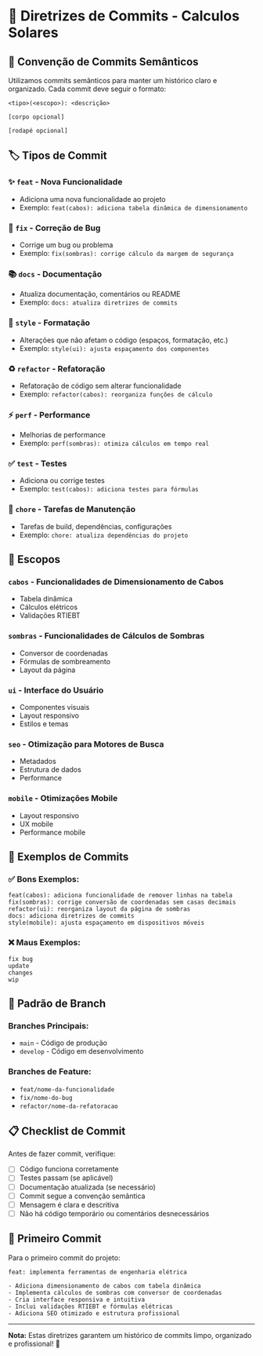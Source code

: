 # 📝 Diretrizes de Commits - Calculos Solares

## 🎯 Convenção de Commits Semânticos

Utilizamos commits semânticos para manter um histórico claro e organizado. Cada commit deve seguir o formato:

```
<tipo>(<escopo>): <descrição>

[corpo opcional]

[rodapé opcional]
```

## 🏷️ Tipos de Commit

### ✨ `feat` - Nova Funcionalidade
- Adiciona uma nova funcionalidade ao projeto
- Exemplo: `feat(cabos): adiciona tabela dinâmica de dimensionamento`

### 🐛 `fix` - Correção de Bug
- Corrige um bug ou problema
- Exemplo: `fix(sombras): corrige cálculo da margem de segurança`

### 📚 `docs` - Documentação
- Atualiza documentação, comentários ou README
- Exemplo: `docs: atualiza diretrizes de commits`

### 🎨 `style` - Formatação
- Alterações que não afetam o código (espaços, formatação, etc.)
- Exemplo: `style(ui): ajusta espaçamento dos componentes`

### ♻️ `refactor` - Refatoração
- Refatoração de código sem alterar funcionalidade
- Exemplo: `refactor(cabos): reorganiza funções de cálculo`

### ⚡ `perf` - Performance
- Melhorias de performance
- Exemplo: `perf(sombras): otimiza cálculos em tempo real`

### ✅ `test` - Testes
- Adiciona ou corrige testes
- Exemplo: `test(cabos): adiciona testes para fórmulas`

### 🔧 `chore` - Tarefas de Manutenção
- Tarefas de build, dependências, configurações
- Exemplo: `chore: atualiza dependências do projeto`

## 🎯 Escopos

### `cabos` - Funcionalidades de Dimensionamento de Cabos
- Tabela dinâmica
- Cálculos elétricos
- Validações RTIEBT

### `sombras` - Funcionalidades de Cálculos de Sombras
- Conversor de coordenadas
- Fórmulas de sombreamento
- Layout da página

### `ui` - Interface do Usuário
- Componentes visuais
- Layout responsivo
- Estilos e temas

### `seo` - Otimização para Motores de Busca
- Metadados
- Estrutura de dados
- Performance

### `mobile` - Otimizações Mobile
- Layout responsivo
- UX mobile
- Performance mobile

## 📝 Exemplos de Commits

### ✅ Bons Exemplos:
```
feat(cabos): adiciona funcionalidade de remover linhas na tabela
fix(sombras): corrige conversão de coordenadas sem casas decimais
refactor(ui): reorganiza layout da página de sombras
docs: adiciona diretrizes de commits
style(mobile): ajusta espaçamento em dispositivos móveis
```

### ❌ Maus Exemplos:
```
fix bug
update
changes
wip
```

## 🔄 Padrão de Branch

### Branches Principais:
- `main` - Código de produção
- `develop` - Código em desenvolvimento

### Branches de Feature:
- `feat/nome-da-funcionalidade`
- `fix/nome-do-bug`
- `refactor/nome-da-refatoracao`

## 📋 Checklist de Commit

Antes de fazer commit, verifique:

- [ ] Código funciona corretamente
- [ ] Testes passam (se aplicável)
- [ ] Documentação atualizada (se necessário)
- [ ] Commit segue a convenção semântica
- [ ] Mensagem é clara e descritiva
- [ ] Não há código temporário ou comentários desnecessários

## 🚀 Primeiro Commit

Para o primeiro commit do projeto:

```
feat: implementa ferramentas de engenharia elétrica

- Adiciona dimensionamento de cabos com tabela dinâmica
- Implementa cálculos de sombras com conversor de coordenadas
- Cria interface responsiva e intuitiva
- Inclui validações RTIEBT e fórmulas elétricas
- Adiciona SEO otimizado e estrutura profissional
```

---

**Nota:** Estas diretrizes garantem um histórico de commits limpo, organizado e profissional! 🎯

